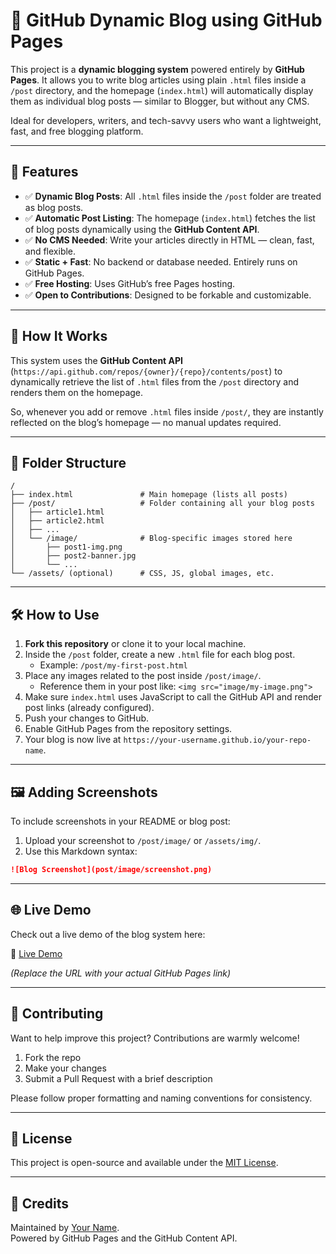 
# 📰 GitHub Dynamic Blog using GitHub Pages

This project is a **dynamic blogging system** powered entirely by **GitHub Pages**. It allows you to write blog articles using plain `.html` files inside a `/post` directory, and the homepage (`index.html`) will automatically display them as individual blog posts — similar to Blogger, but without any CMS.

Ideal for developers, writers, and tech-savvy users who want a lightweight, fast, and free blogging platform.

---

## 🚀 Features

- ✅ **Dynamic Blog Posts**: All `.html` files inside the `/post` folder are treated as blog posts.
- ✅ **Automatic Post Listing**: The homepage (`index.html`) fetches the list of blog posts dynamically using the **GitHub Content API**.
- ✅ **No CMS Needed**: Write your articles directly in HTML — clean, fast, and flexible.
- ✅ **Static + Fast**: No backend or database needed. Entirely runs on GitHub Pages.
- ✅ **Free Hosting**: Uses GitHub’s free Pages hosting.
- ✅ **Open to Contributions**: Designed to be forkable and customizable.

---

## 🧠 How It Works

This system uses the **GitHub Content API** (`https://api.github.com/repos/{owner}/{repo}/contents/post`) to dynamically retrieve the list of `.html` files from the `/post` directory and renders them on the homepage.

So, whenever you add or remove `.html` files inside `/post/`, they are instantly reflected on the blog’s homepage — no manual updates required.

---

## 📁 Folder Structure

```
/
├── index.html               # Main homepage (lists all posts)
├── /post/                   # Folder containing all your blog posts
│   ├── article1.html
│   ├── article2.html
│   ├── ...
│   └── /image/              # Blog-specific images stored here
│       ├── post1-img.png
│       ├── post2-banner.jpg
│       └── ...
└── /assets/ (optional)      # CSS, JS, global images, etc.
```

---

## 🛠️ How to Use

1. **Fork this repository** or clone it to your local machine.
2. Inside the `/post` folder, create a new `.html` file for each blog post.
   - Example: `/post/my-first-post.html`
3. Place any images related to the post inside `/post/image/`.
   - Reference them in your post like: `<img src="image/my-image.png">`
4. Make sure `index.html` uses JavaScript to call the GitHub API and render post links (already configured).
5. Push your changes to GitHub.
6. Enable GitHub Pages from the repository settings.
7. Your blog is now live at `https://your-username.github.io/your-repo-name`.

---

## 🖼️ Adding Screenshots

To include screenshots in your README or blog post:

1. Upload your screenshot to `/post/image/` or `/assets/img/`.
2. Use this Markdown syntax:

```md
![Blog Screenshot](post/image/screenshot.png)
```

---

## 🌐 Live Demo

Check out a live demo of the blog system here:

🔗 [Live Demo](https://your-username.github.io/your-repo-name)

*(Replace the URL with your actual GitHub Pages link)*

---

## 👥 Contributing

Want to help improve this project? Contributions are warmly welcome!

1. Fork the repo
2. Make your changes
3. Submit a Pull Request with a brief description

Please follow proper formatting and naming conventions for consistency.

---

## 📄 License

This project is open-source and available under the [MIT License](LICENSE).

---

## 🙌 Credits

Maintained by [Your Name](https://github.com/your-username).  
Powered by GitHub Pages and the GitHub Content API.
